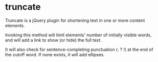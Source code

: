 truncate
========

Truncate is a jQuery plugin for shortening text in one or more content elements.

Invoking this method will limit elements' number of initially visible words, and will add a link to show (or hide) the full text.

It will also check for sentence-completing punctuation (. ? !) at the end of the cutoff word. If none exists, it will add ellipses.
